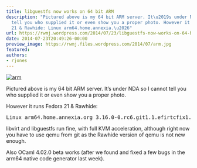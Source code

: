 ```yaml
---
title: libguestfs now works on 64 bit ARM
description: "Pictured above is my 64 bit ARM server. It\u2019s under NDA so I cannot
  tell you who supplied it or even show you a proper photo. However it runs Fedora
  21 & Rawhide: Linux arm64.home.annexia.\u2026"
url: https://rwmj.wordpress.com/2014/07/23/libguestfs-now-works-on-64-bit-arm/
date: 2014-07-23T20:49:26-00:00
preview_image: https://rwmj.files.wordpress.com/2014/07/arm.jpg
featured:
authors:
- rjones
---
```


<p><a href="https://rwmj.files.wordpress.com/2014/07/arm.jpg"><img src="https://rwmj.files.wordpress.com/2014/07/arm.jpg?w=500" data-attachment-id="5374" data-permalink="https://rwmj.wordpress.com/2014/07/23/libguestfs-now-works-on-64-bit-arm/arm/" data-orig-file="https://rwmj.files.wordpress.com/2014/07/arm.jpg" data-orig-size="320,240" data-comments-opened="1" data-image-meta="{&quot;aperture&quot;:&quot;0&quot;,&quot;credit&quot;:&quot;&quot;,&quot;camera&quot;:&quot;&quot;,&quot;caption&quot;:&quot;&quot;,&quot;created_timestamp&quot;:&quot;0&quot;,&quot;copyright&quot;:&quot;&quot;,&quot;focal_length&quot;:&quot;0&quot;,&quot;iso&quot;:&quot;0&quot;,&quot;shutter_speed&quot;:&quot;0&quot;,&quot;title&quot;:&quot;&quot;}" data-image-title="arm" data-image-description="" data-image-caption="" data-medium-file="https://rwmj.files.wordpress.com/2014/07/arm.jpg?w=320" data-large-file="https://rwmj.files.wordpress.com/2014/07/arm.jpg?w=320" alt="arm" class="aligncenter size-full wp-image-5374" srcset="https://rwmj.files.wordpress.com/2014/07/arm.jpg 320w, https://rwmj.files.wordpress.com/2014/07/arm.jpg?w=150 150w" sizes="(max-width: 320px) 100vw, 320px"/></a></p>
<p>Pictured above is my 64 bit ARM server.  It&rsquo;s under NDA so I cannot tell you who supplied it or even show you a proper photo.</p>
<p>However it runs Fedora 21 &amp; Rawhide:</p>
<pre>
Linux arm64.home.annexia.org 3.16.0-0.rc6.git1.1.efirtcfix1.fc22.aarch64 #1 SMP Wed Jul 23 12:15:58 BST 2014 aarch64 aarch64 aarch64 GNU/Linux
</pre>
<p>libvirt and libguestfs run fine, with full KVM acceleration, although right now you have to use qemu from git as the Rawhide version of qemu is not new enough.</p>
<p>Also OCaml 4.02.0 beta works (after we found and fixed a few bugs in the arm64 native code generator last week).</p>

